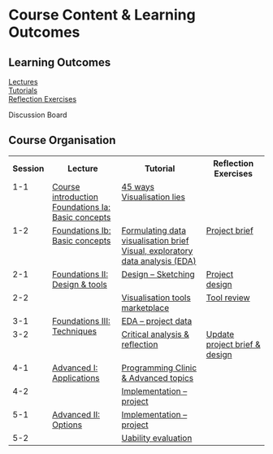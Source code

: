 # Course Content &amp; Learning Outcomes

## Learning Outcomes


[Lectures](lectures.md)  
[Tutorials](tutorials.md)  
[Reflection Exercises](reflection_exercises.md)

Discussion Board

## Course Organisation

<table>
  <tr>
    <th>Session</th>
    <th>Lecture</th>
    <th>Tutorial</th>
    <th>Reflection Exercises</th>
  </tr><tr style = "vertical-align:top;">
    <td>1-1</td>
    <td>
      <a href="lectures.md#1-1a">Course introduction</a><br/>
      <a href="lectures.md#1-1b">Foundations Ia: Basic concepts</a>
    </td><td>
      <a href="tutorials.md#1-1a">45 ways</a><br/>
      <a href="tutorials.md#1-1b">Visualisation lies</a>
    </td><td>
    </td>
  </tr><tr style = "vertical-align:top;">
    <td>1-2</td>
    <td>
      <a href="lectures.md#1-2">Foundations Ib: Basic concepts</a><br/>
    </td><td>
      <a href="tutorials.md#1-2a">Formulating data visualisation brief</a><br/>
      <a href="tutorials.md#1-2b">Visual, exploratory data analysis (EDA)</a>
    </td><td>
      <a href="reflection_exercises.md#1-1">Project brief</a>
    </td>
  </tr><tr style = "vertical-align:top;">
    <td>2-1</td>
    <td rowspan = "2" style = "vertical-align:top;">
      <a href="lectures.md#2-1">Foundations II: Design &amp; tools</a><br/>
    </td><td>
      <a href="tutorials.md#2-1">Design &ndash; Sketching</a><br/>
    </td><td>
      <a href="reflection_exercises.md#2-1">Project design</a>
    </td>
  </tr><tr style = "vertical-align:top;">
    <td>2-2</td>
    <td>
      <a href="tutorials.md#2-1">Visualisation tools marketplace</a><br/>
    </td><td>
      <a href="reflection_exercises.md#2-2">Tool review</a>
    </td>
  </tr><tr style = "vertical-align:top;">
    <td>3-1</td>
    <td rowspan = "2" style = "vertical-align:top;">
      <a href="lectures.md#3-1">Foundations III: Techniques</a><br/>
    </td><td>
      <a href="tutorials.md#3-1">EDA &ndash; project data</a><br/>
    </td><td>
    </td>
  </tr><tr style = "vertical-align:top;">
    <td>3-2</td>
    <td>
      <a href="tutorials.md#3-2">Critical analysis &amp; reflection</a>
    </td><td>
      <a href="reflection_exercises.md#2-1">Update project brief &amp; design</a>
    </td>
  </tr><tr style = "vertical-align:top;">
  <td>4-1</td>
    <td rowspan = "2" style = "vertical-align:top;">
      <a href="lectures.md#4-1">Advanced I: Applications</a><br/>
    </td><td>
      <a href="tutorials.md#4-1">Programming Clinic &amp; Advanced topics</a>
    </td><td>
    </td>
  </tr><tr style = "vertical-align:top;">
    <td>4-2</td>
    <td>
      <a href="tutorials.md#4-2">Implementation &ndash; project</a>
    </td><td>
    </td>
  </tr><tr style = "vertical-align:top;">
    <td>5-1</td>
    <td rowspan = "2" style = "vertical-align:top;">
      <a href="lectures.md#5-1">Advanced II: Options</a><br/>
    </td><td>
      <a href="tutorials.md#5-1">Implementation &ndash; project</a>
    </td><td>
    </td>
  </tr><tr style = "vertical-align:top;">
    <td>5-2</td>
    <td>
      <a href="tutorials.md#5-2">Uability evaluation</a>
    </td><td>
    </td>
  </tr>
</table>
